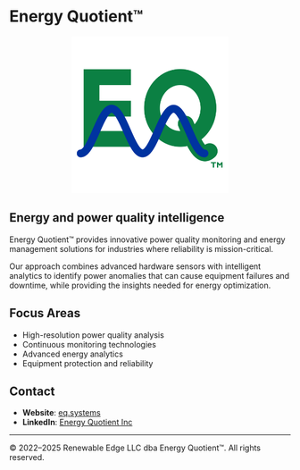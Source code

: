 # Energy Quotient™

<p align="center">
  <a href="https://eq.systems">
    <img src="energy-quotient-logo.svg" alt="Energy Quotient Logo" width="280" />
  </a>
</p>

## Energy and power quality intelligence

Energy Quotient™ provides innovative power quality monitoring and energy management solutions for industries where reliability is mission-critical.

Our approach combines advanced hardware sensors with intelligent analytics to identify power anomalies that can cause equipment failures and downtime, while providing the insights needed for energy optimization.

## Focus Areas

- High-resolution power quality analysis
- Continuous monitoring technologies
- Advanced energy analytics
- Equipment protection and reliability

## Contact

- **Website**: [eq.systems](https://eq.systems)
- **LinkedIn**: [Energy Quotient Inc](https://www.linkedin.com/company/energy-quotient-inc)

---

© 2022–2025 Renewable Edge LLC dba Energy Quotient™. All rights reserved.
